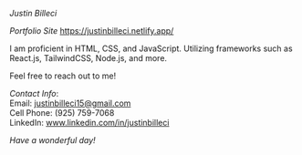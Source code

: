 *Justin Billeci*

*Portfolio Site* https://justinbilleci.netlify.app/
 
I am proficient in HTML, CSS, and JavaScript. Utilizing frameworks such as React.js, TailwindCSS, Node.js, and more. 

Feel free to reach out to me!      


*Contact Info*:                                                                                                                                                  
Email: justinbilleci15@gmail.com                                                                                                                                       
Cell Phone: (925) 759-7068                                                                                                                                             
LinkedIn: www.linkedin.com/in/justinbilleci                                                                                                                            

*Have a wonderful day!*

